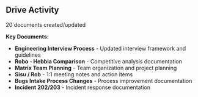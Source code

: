 ## Drive Activity

20 documents created/updated

**Key Documents:**
- **Engineering Interview Process** - Updated interview framework and guidelines
- **Robo - Hebbia Comparison** - Competitive analysis documentation
- **Matrix Team Planning** - Team organization and project planning
- **Sisu / Rob** - 1:1 meeting notes and action items
- **Bugs Intake Process Changes** - Process improvement documentation
- **Incident 202/203** - Incident response documentation